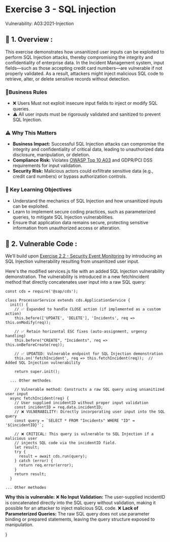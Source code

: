 # Exercise 3 - SQL injection
Vulnerability: A03:2021-Injection

## 📖  1. Overview :

This exercise demonstrates how unsanitized user inputs can be exploited to perform SQL Injection attacks, thereby compromising the integrity and confidentiality of enterprise data. In the Incident Management system, input fields—such as those accepting credit card numbers—are vulnerable if not properly validated. As a result, attackers might inject malicious SQL code to retrieve, alter, or delete sensitive records without detection.

### 📐Business Rules

  - ❌ Users Must not exploit insecure input fields to inject or modify SQL queries.
  - ⚠️ All user inputs must be rigorously validated and sanitized to prevent SQL Injection.

### ⚠️ Why This Matters

 * **Business Impact:** Successful SQL Injection attacks can compromise the integrity and confidentiality of critical data, leading to unauthorized data disclosure, manipulation, or deletion.
 * **Compliance Risk:** Violates [OWASP Top 10 A03](https://owasp.org/Top10/A03_2021-Injection/) and GDPR/PCI DSS requirements for input validation.
 * **Security Risk:** Malicious actors could exfiltrate sensitive data (e.g., credit card numbers) or bypass authorization controls.

### 🎯 Key Learning Objectives

- Understand the mechanics of SQL Injection and how unsanitized inputs can be exploited.
- Learn to implement secure coding practices, such as parameterized queries, to mitigate SQL Injection vulnerabilities.
- Ensure that application data remains secure, protecting sensitive information from unauthorized access or alteration.

## 🚨 2. Vulnerable Code :
We’ll build upon [Exercise 2.2 - Security Event Monitoring](../ex2/ex2.2/README.md)  by introducing an SQL Injection vulnerability resulting from unsanitized user input.

Here's the modified services.js file with an added SQL Injection vulnerability demonstration. 
The vulnerability is introduced in a new fetchIncident method that directly concatenates user input into a raw SQL query:

```
const cds = require('@sap/cds');

class ProcessorService extends cds.ApplicationService {
  init() {
    // ✅ Expanded to handle CLOSE action (if implemented as a custom action)
    this.before(['UPDATE', 'DELETE'], 'Incidents', req => this.onModify(req));

    // ✅ Retain horizontal ESC fixes (auto-assignment, urgency handling)
    this.before("CREATE", "Incidents", req => this.onBeforeCreate(req));

    // ✅ UPDATED: Vulnerable endpoint for SQL Injection demonstration
    this.on('fetchIncident', req => this.fetchIncident(req));  // Added SQL Injection vulnerability

    return super.init();
  
  ... Other methodes
  
    // Vulnerable method: Constructs a raw SQL query using unsanitized user input
  async fetchIncident(req) {
    // User supplied incidentID without proper input validation
    const incidentID = req.data.incidentID;
    // ❌ VULNERABILITY: Directly incorporating user input into the SQL query
    const query = `SELECT * FROM "Incidents" WHERE "ID" = '${incidentID}'`;

    // ❌ CRITICAL: This query is vulnerable to SQL Injection if a malicious user 
    // injects SQL code via the incidentID field.
    let result;
    try {
      result = await cds.run(query);
    } catch (error) {
      return req.error(error);
    }
    return result;
  }

... Other methodes
```
**Why this is vulnerable:**
❌ **No Input Validation:** The user-supplied incidentID is concatenated directly into the SQL query without validation, making it possible for an attacker to inject malicious SQL code.
❌ **Lack of Parameterized Queries:** The raw SQL query does not use parameter binding or prepared statements, leaving the query structure exposed to manipulation.





    
  }
